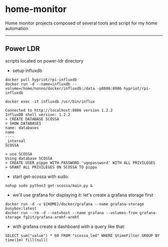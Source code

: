 # home-monitor
Home monitor projects composed of several tools and script for my home automation

----------------------
## Power LDR
scripts located on power-ldr directory
* setup influxdb
```
docker pull hypriot/rpi-influxdb
docker run -d --name=influxdb --volume=/home/nonno/docker/influxdb:/data -p8086:8086 hypriot/rpi-influxdb
```

```
docker exec -it influxdb /usr/bin/influx

Connected to http://localhost:8086 version 1.2.2
InfluxDB shell version: 1.2.2
> CREATE DATABASE SCOSSA
> SHOW DATABASES
name: databases
name
----
_internal
SCOSSA

> use SCOSSA
Using database SCOSSA
> CREATE USER pippo WITH PASSWORD 'ugopassword' WITH ALL PRIVILEGES
> GRANT ALL PRIVILEGES ON SCOSSA TO pippo

```

* start get-scossa with sudo:
```
nohup sudo python3 get-scossa/main.py &
```

* we'll use grafana for displaying it: let's create a grafana storage first
```
docker run -d -v ${HOME}/docker/grafana --name grafana-storage busybox:latest
docker run --rm -d --net=host --name grafana --volumes-from grafana-storage fg2it/grafana-armhf-armhf
```

* with grafana create a dashboard with a query like that:
```
SELECT sum("value") * 60 FROM "scossa_led" WHERE $timeFilter GROUP BY time(1m) fill(null)
```
